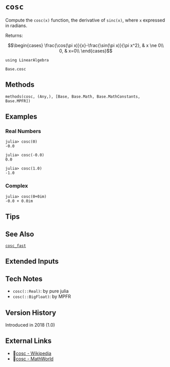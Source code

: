 # `cosc`

Compute the `cosc(x)` function, the derivative of `sinc(x)`,
where `x` expressed in radians.

Returns:
```math
\begin{cases}
\frac{\cos(\pi x)}{x}-\frac{\sin(\pi x)}{\pi x^2},  & x \ne 0\\
0,  & x=0\\
\end{cases}
```

```@setup repl_only
using LinearAlgebra
```
```@docs
Base.cosc
```


## Methods

```@repl
methods(cosc, (Any,), [Base, Base.Math, Base.MathConstants, Base.MPFR])
```


## Examples

### Real Numbers
```jldoctest
julia> cosc(0)
-0.0

julia> cosc(-0.0)
0.0

julia> cosc(1.0)
-1.0
```

### Complex
```jldoctest
julia> cosc(0+0im)
-0.0 + 0.0im
```

## Tips


## See Also

[`cosc_fast`](@ref)


## Extended Inputs


## Tech Notes

- `cosc(::Real)`: by pure julia
- `cosc(::BigFloat)`: by MPFR


## Version History

Introduced in 2018 (1.0)


## External Links
- 🔗[cosc - Wikipedia](https://en.wikipedia.org/wiki/ )
- 🔗[cosc - MathWorld](https://mathworld.wolfram.com/ )

